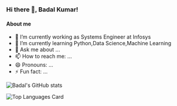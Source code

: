 ### Hi there 👋, Badal Kumar!


#### About me

- 🔭 I’m currently working as Systems Engineer at Infosys
- 🌱 I’m currently learning Python,Data Science,Machine Learning
- 💬 Ask me about ...
- 📫 How to reach me: ...
- 😄 Pronouns: ...
- ⚡ Fun fact: ...

![Badal's GitHub stats](https://github-readme-stats.vercel.app/api?username=badalsde&show_icons=true&theme=radical)

![Top Languages Card](https://github-readme-stats.vercel.app/api/top-langs/?username=badalsde&layout=compact)

